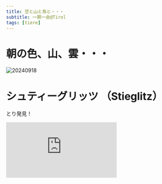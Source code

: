 ```yaml
---
title: 空と山と鳥と・・・   
subtitle: 一期一会@Tirol
tags: [tiere]
---
```


# 朝の色、山、雲・・・

![20240918]()


# シュティーグリッツ （Stieglitz）

とり発見！

![20240707alpensalamander](https://piwigo.schickl.de/i.php?/upload/2024/07/17/20240717165722-5254e19d-me.jpg)

